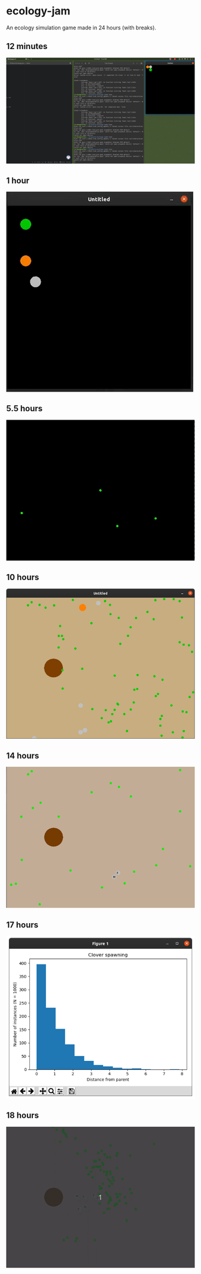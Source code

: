 # ecology-jam

An ecology simulation game made in 24 hours (with breaks).

## 12 minutes

![](screenshots/0.2-hours.png)

## 1 hour
![](screenshots/1-hour.gif)

## 5.5 hours
![](screenshots/5.5-hours.gif)

## 10 hours
![](screenshots/10-hours.png)

## 14 hours
![](screenshots/14-hours.gif)

## 17 hours
![](screenshots/17-hours.png)

## 18 hours
![](screenshots/18-hours.gif)
